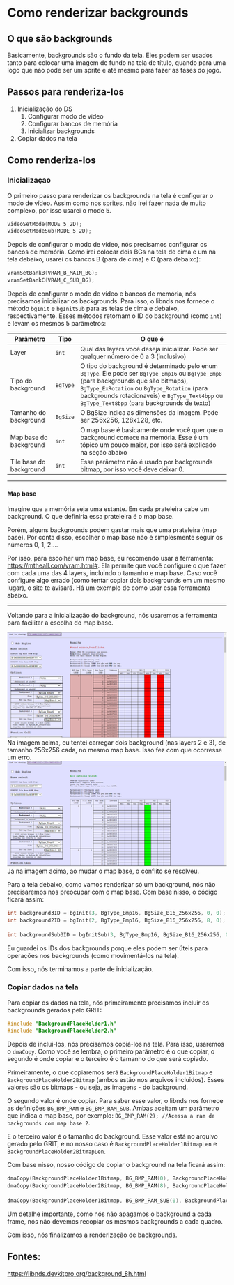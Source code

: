# Como renderizar backgrounds
## O que são backgrounds
Basicamente, backgrounds são o fundo da tela. Eles podem ser usados tanto para colocar uma imagem de fundo na tela de título, quando para uma logo que não pode ser um sprite e até mesmo para fazer as fases do jogo.

## Passos para renderiza-los
1. Inicialização do DS
	1. Configurar modo de vídeo
	2. Configurar bancos de memória
	3. Inicializar backgrounds
3. Copiar dados na tela

## Como renderiza-los
### Inicializaçao
O primeiro passo para renderizar os backgrounds na tela é configurar o modo de vídeo. Assim como nos sprites, não irei fazer nada de muito complexo, por isso usarei o mode 5.
``` C++
videoSetMode(MODE_5_2D);
videoSetModeSub(MODE_5_2D);
```

Depois de configurar o modo de vídeo, nós precisamos configurar os bancos de memória. Como irei colocar dois BGs na tela de cima e um na tela debaixo, usarei os bancos B (para de cima) e C (para debaixo):
``` C++
vramSetBankB(VRAM_B_MAIN_BG);  
vramSetBankC(VRAM_C_SUB_BG);
```

Depois de configurar o modo de vídeo e bancos de memória, nós precisamos inicializar os backgrounds. Para isso, o libnds nos fornece o método `bgInit` e `bgInitSub` para as telas de cima e debaixo, respectivamente. Esses métodos retornam o ID do background (como `int`) e levam os mesmos 5 parâmetros:

|**Parâmetro**|**Tipo**|**O que é**|
|---|---|---|
|Layer|`int`|Qual das layers você deseja inicializar. Pode ser qualquer número de 0 a 3 (inclusivo)|
|Tipo do background|`BgType`|O tipo do background é determinado pelo enum `BgType`. Ele pode ser `BgType_Bmp16` ou `BgType_Bmp8` (para backgrounds que são bitmaps), `BgType_ExRotation` ou `BgType_Rotation` (para backgrounds rotacionaveis) e `BgType_Text4bpp` ou `BgType_Text8bpp` (para backgrounds de texto)| 
|Tamanho do background|`BgSize`|O BgSize indica as dimensões da imagem. Pode ser 256x256, 128x128, etc.|
|Map base do background|`int`|O map base é basicamente onde você quer que o background comece na memória. Esse é um tópico um pouco maior, por isso será explicado na seção abaixo|
|Tile base do background|`int`|Esse parâmetro não é usado por backgrounds bitmap, por isso você deve deixar 0.|

--------------------------------------------------------------------------
#### Map base
Imagine que a memória seja uma estante. Em cada prateleira cabe um background. O que definiria essa prateleira é o map base.

Porém, alguns backgrounds podem gastar mais que uma prateleira (map base). Por conta disso, escolher o map base não é simplesmente seguir os números 0, 1, 2.... 

Por isso, para escolher um map base, eu recomendo usar a ferramenta: https://mtheall.com/vram.html#. Ela permite que você configure o que fazer com cada uma das 4 layers, incluindo o tamanho e map base. Caso você configure algo errado (como tentar copiar dois backgrounds em um mesmo lugar), o site te avisará. Há um exemplo de como usar essa ferramenta abaixo.

----------------

Voltando para a inicialização do background, nós usaremos a ferramenta para facilitar a escolha do map base.

![](https://github.com/igorbdamata/Nintendo-DS-development-guide/blob/main/PortugueseGuide/Learning/Graphics/Prints/PrintMapBaseError.PNG)
Na imagem acima, eu tentei carregar dois background (nas layers 2 e 3), de tamanho 256x256 cada, no mesmo map base. Isso fez com que ocorresse um erro.
![](https://github.com/igorbdamata/Nintendo-DS-development-guide/blob/main/PortugueseGuide/Learning/Graphics/Prints/PrintMapBaseWorking.PNG)
Já na imagem acima, ao mudar o map base, o conflito se resolveu.

Para a tela debaixo, como vamos renderizar só um background, nós não precisaremos nos preocupar com o map base. Com base nisso, o código ficará assim:

```C++
int background3ID = bgInit(3, BgType_Bmp16, BgSize_B16_256x256, 0, 0);
int background2ID = bgInit(2, BgType_Bmp16, BgSize_B16_256x256, 8, 0);

int backgroundSub3ID = bgInitSub(3, BgType_Bmp16, BgSize_B16_256x256, 0, 0);
```

Eu guardei os IDs dos backgrounds porque eles podem ser úteis para operações nos backgrounds (como movimentá-los na tela).

Com isso, nós terminamos a parte de inicialização.

### Copiar dados na tela
Para copiar os dados na tela, nós primeiramente precisamos incluir os backgrounds gerados pelo GRIT:
```C++
#include "BackgroundPlaceHolder1.h"
#include "BackgroundPlaceHolder2.h"
```

Depois de inclui-los, nós precisamos copiá-los na tela. Para isso, usaremos o `dmaCopy`. Como você se lembra, o primeiro parâmetro é o que copiar, o segundo é onde copiar e o terceiro é o tamanho do que será copiado. 

Primeiramente, o que copiaremos será `BackgroundPlaceHolder1Bitmap` e `BackgroundPlaceHolder2Bitmap` (ambos estão nos arquivos incluidos). Esses valores são os bitmaps - ou seja, as imagens - do background. 

O segundo valor é onde copiar. Para saber esse valor, o libnds nos fornece as definições `BG_BMP_RAM` e `BG_BMP_RAM_SUB`. Ambas aceitam um parâmetro que indica o map base, por exemplo: `BG_BMP_RAM(2); //Acessa a ram de backgrounds com map base 2`.

E o terceiro valor é o tamanho do background. Esse valor está no arquivo gerado pelo GRIT, e no nosso caso é  `BackgroundPlaceHolder1BitmapLen` e `BackgroundPlaceHolder2BitmapLen`.

Com base nisso, nosso código de copiar o background na tela ficará assim:
```C++
dmaCopy(BackgroundPlaceHolder1Bitmap, BG_BMP_RAM(0), BackgroundPlaceHolder1BitmapLen);
dmaCopy(BackgroundPlaceHolder2Bitmap, BG_BMP_RAM(8), BackgroundPlaceHolder2BitmapLen);

dmaCopy(BackgroundPlaceHolder1Bitmap, BG_BMP_RAM_SUB(0), BackgroundPlaceHolder1BitmapLen);
```

Um detalhe importante, como nós não apagamos o background a cada frame, nós não devemos recopiar os mesmos backgrounds a cada quadro.

Com isso, nós finalizamos a renderização de backgrounds.
## Fontes:
https://libnds.devkitpro.org/background_8h.html
